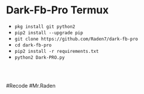 # Dark-Fb-Pro Termux

<ul>
<li><code>pkg install git python2</code></li>
<li><code>pip2 install --upgrade pip</code></li>
<li><code>git clone https://github.com/Raden7/dark-fb-pro</code></li>
<li><code>cd dark-fb-pro</code></li>
<li><code>pip2 install -r requirements.txt</code></li>
<li><code>python2 Dark-PRO.py</code></li>
</ul>
<br />
<br />

#Recode 
#Mr.Raden
